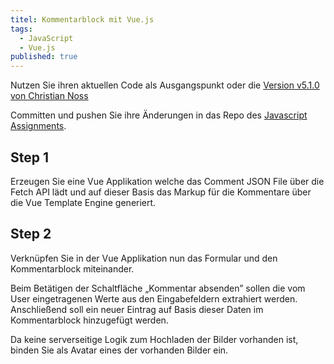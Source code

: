 ```yaml
---
titel: Kommentarblock mit Vue.js 
tags: 
  - JavaScript
  - Vue.js
published: true
---
```

Nutzen Sie ihren aktuellen Code als Ausgangspunkt oder die [Version v5.1.0 von Christian Noss](https://github.com/cnoss/fd-2021/releases/tag/v5.1.0)

Committen und pushen Sie ihre Änderungen in das Repo des [Javascript Assignments](https://classroom.github.com/classrooms/61686333-webdev-fd-sose-2021/assignments/startercode-javascript).

## Step 1
Erzeugen Sie eine Vue Applikation welche das Comment JSON File über die Fetch API lädt und auf dieser Basis das Markup für die Kommentare über die Vue Template Engine generiert.


## Step 2
Verknüpfen Sie in der Vue Applikation nun das Formular und den Kommentarblock miteinander.

Beim Betätigen der Schaltfläche „Kommentar absenden” sollen die vom User eingetragenen Werte aus den Eingabefeldern extrahiert werden. Anschließend soll ein neuer Eintrag auf Basis dieser Daten im Kommentarblock hinzugefügt werden.

Da keine serverseitige Logik zum Hochladen der Bilder vorhanden ist, binden Sie als Avatar eines der vorhanden Bilder ein.
